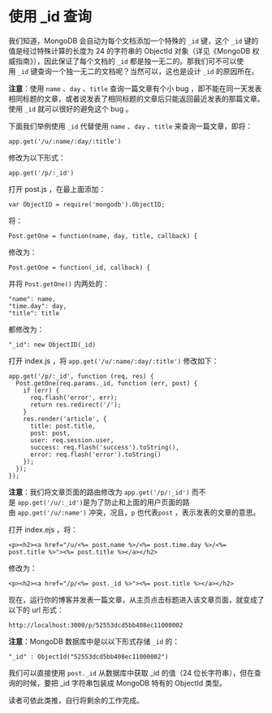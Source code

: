 # 使用 _id 查询

我们知道，MongoDB 会自动为每个文档添加一个特殊的 `_id` 键，这个 `_id` 键的值是经过特殊计算的长度为 24 的字符串的 ObjectId 对象（详见《MongoDB 权威指南》），因此保证了每个文档的 `_id` 都是独一无二的。那我们可不可以使用 `_id` 键查询一个独一无二的文档呢？当然可以，这也是设计 `_id` 的原因所在。

**注意**：使用 `name` 、`day` 、`title` 查询一篇文章有个小 bug ，即不能在同一天发表相同标题的文章，或者说发表了相同标题的文章后只能返回最近发表的那篇文章。使用 `_id` 就可以很好的避免这个 bug 。

下面我们举例使用 `_id` 代替使用 `name` 、`day` 、`title` 来查询一篇文章，即将：
    
    app.get('/u/:name/:day/:title')
    

修改为以下形式：
    
    app.get('/p/:_id')
    

打开 post.js ，在最上面添加：
    
    var ObjectID = require('mongodb').ObjectID;
    

将：
    
    Post.getOne = function(name, day, title, callback) {
    

修改为：
    
    Post.getOne = function(_id, callback) {
    

并将 `Post.getOne()` 内两处的：
    
    "name": name,
    "time.day": day,
    "title": title
    

都修改为：
    
    "_id": new ObjectID(_id)
    

打开 index.js ，将 `app.get('/u/:name/:day/:title')` 修改如下：
    
    app.get('/p/:_id', function (req, res) {
      Post.getOne(req.params._id, function (err, post) {
        if (err) {
          req.flash('error', err); 
          return res.redirect('/');
        }
        res.render('article', {
          title: post.title,
          post: post,
          user: req.session.user,
          success: req.flash('success').toString(),
          error: req.flash('error').toString()
        });
      });
    });
    

**注意**：我们将文章页面的路由修改为 `app.get('/p/:_id')` 而不是 `app.get('/u/:_id')`是为了防止和上面的用户页面的路由 `app.get('/u/:name')` 冲突，况且，`p` 也代表`post` ，表示发表的文章的意思。

打开 index.ejs ，将：
    
    <p><h2><a href="/u/<%= post.name %>/<%= post.time.day %>/<%= post.title %>"><%= post.title %></a></h2>
    

修改为：
    
    <p><h2><a href="/p/<%= post._id %>"><%= post.title %></a></h2>
    

现在，运行你的博客并发表一篇文章，从主页点击标题进入该文章页面，就变成了以下的 url 形式：
    
    http://localhost:3000/p/52553dcd5bb408ec11000002
    

**注意**：MongoDB 数据库中是以以下形式存储 `_id` 的：
    
    "_id" : ObjectId("52553dcd5bb408ec11000002")
    

我们可以直接使用 `post._id` 从数据库中获取 _id 的值（24 位长字符串），但在查询的时候，要把 _id 字符串包装成 MongoDB 特有的 ObjectId 类型。

读者可依此类推，自行将剩余的工作完成。